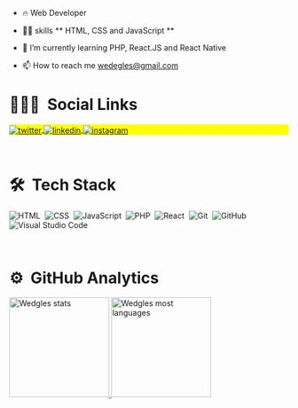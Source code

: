 - 🔥 Web Developer 

- 👨‍💻 skills ** HTML, CSS and JavaScript **

- 🌱 I’m currently learning PHP, React.JS and React Native

- 📫 How to reach me wedegles@gmail.com

# 👨🏽‍🦲 &nbsp;Social Links

<p align="left" style="background:yellow">
<a href="https://twitter.com/Wedgles_" target="_blank">
  <img align="center" src="https://img.shields.io/badge/-Wedgles-05122A?style=flat&logo=twitter" alt="twitter"/>  
</a>
<a href="https://linkedin.com/in/wedgles-elinaldo97" target="_blank">
  <img align="center" src="https://img.shields.io/badge/-Wedgles-05122A?style=flat&logo=linkedin" alt="linkedin"/>
</a>
<a href="https://instagram.com/Wedgles_" target="_blank">
 <img align="center" src="https://img.shields.io/badge/-Wedgles-05122A?style=flat&logo=instagram" alt="instagram"/>
</a>
</p>

<br>

# 🛠 &nbsp;Tech Stack

![HTML](https://img.shields.io/badge/-HTML-05122A?style=flat&logo=HTML5)&nbsp;
![CSS](https://img.shields.io/badge/-CSS-05122A?style=flat&logo=CSS3&logoColor=1572B6)&nbsp;
![JavaScript](https://img.shields.io/badge/-JavaScript-05122A?style=flat&logo=javascript)&nbsp;
![PHP](https://img.shields.io/badge/-PHP-05122A?style=flat&logo=php)&nbsp;
![React](https://img.shields.io/badge/-React-05122A?style=flat&logo=react)&nbsp;
![Git](https://img.shields.io/badge/-Git-05122A?style=flat&logo=git)&nbsp;
![GitHub](https://img.shields.io/badge/-GitHub-05122A?style=flat&logo=github)&nbsp;
![Visual Studio Code](https://img.shields.io/badge/-Visual%20Studio%20Code-05122A?style=flat&logo=visual-studio-code&logoColor=007ACC)&nbsp;

<br>

# ⚙️ &nbsp;GitHub Analytics

<div>
  <a href="https://github.com/wedgles97">
  <img height="180em" src="https://github-readme-stats.vercel.app/api?username=wedgles97&show_icons=true&theme=dark"   alt="Wedgles stats"/>
  <img height="180em" src="https://github-readme-stats.vercel.app/api/top-langs/?username=wedgles97&layout=compact&theme=dark" alt="Wedgles most languages"/>
</div>
